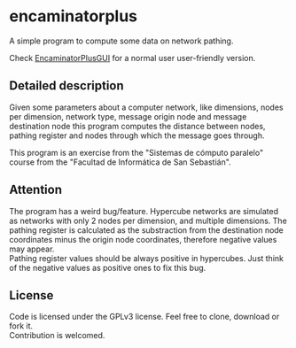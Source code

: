 encaminatorplus
===============
A simple program to compute some data on network pathing.

Check [EncaminatorPlusGUI](https://github.com/Inversebit/encaminatorplusGUI) for a normal user user-friendly version.

Detailed description
--------------------
Given some parameters about a computer network, like dimensions, nodes per dimension, network type, message origin node and message destination node this program computes the distance between nodes, pathing register and nodes through which the message goes through.

This program is an exercise from the "Sistemas de cómputo paralelo" course from the "Facultad de Informática de San Sebastián".

Attention
---------
The program has a weird bug/feature. Hypercube networks are simulated as networks with only 2 nodes per dimension, and multiple dimensions. The pathing register is calculated as the substraction from the destination node coordinates minus the origin node coordinates, therefore negative values may appear.  
Pathing register values should be always positive in hypercubes. Just think of the negative values as positive ones to fix this bug.

License
-------
Code is licensed under the GPLv3 license. Feel free to clone, download or fork it.  
Contribution is welcomed.
